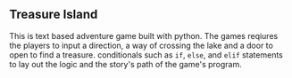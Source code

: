## Treasure Island
This is text based adventure game built with python. The games reqiures the players to input a direction, a way of crossing the lake and a door to open to find a treasure. conditionals such as `if`, `else`, and `elif` statements to lay out the logic and the story's path of the game's program. 





